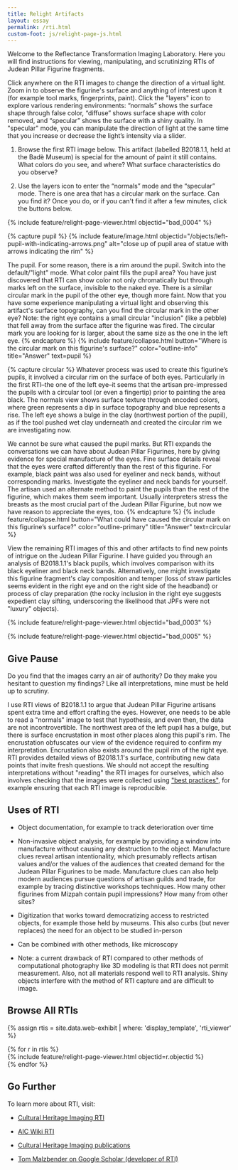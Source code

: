 ```yaml
---
title: Relight Artifacts
layout: essay
permalink: /rti.html
custom-foot: js/relight-page-js.html
---
```


Welcome to the Reflectance Transformation Imaging Laboratory. Here you will find instructions for viewing, manipulating, and scrutinizing RTIs of Judean Pillar Figurine fragments.

Click anywhere on the RTI images to change the direction of a virtual light. Zoom in to observe the figurine's surface and anything of interest upon it (for example tool marks, fingerprints, paint). Click the "layers" icon to explore various rendering environments: “normals” shows the surface shape through false color, “diffuse” shows surface shape with color removed, and “specular” shows the surface with a shiny quality. In "specular" mode, you can manipulate the direction of light at the same time that you increase or decrease the light’s intensity via a slider.

1) Browse the first RTI image below. This artifact (labelled B2018.1.1, held at the Badè Museum) is special for the amount of paint it still contains. What colors do you see, and where? What surface characteristics do you observe?

2) Use the layers icon to enter the “normals” mode and the “specular” mode. There is one area that has a circular mark on the surface. Can you find it? Once you do, or if you can't find it after a few minutes, click the buttons below.

{% include feature/relight-page-viewer.html objectid="bad_0004" %}

{% capture pupil %}
{% include feature/image.html objectid="/objects/left-pupil-with-indicating-arrows.png" alt="close up of pupil area of statue with arrows indicating the rim" %}

The pupil. For some reason, there is a rim around the pupil. Switch into the default/"light" mode. What color paint fills the pupil area? You have just discovered that RTI can show color not only chromatically but through marks left on the surface, invisible to the naked eye. There is a similar circular mark in the pupil of the other eye, though more faint. Now that you have some experience manipulating a virtual light and observing this artifact's surface topography, can you find the circular mark in the other eye?  Note: the right eye contains a small circular "inclusion" (like a pebble) that fell away from the surface after the figurine was fired. The circular mark you are looking for is larger, about the same size as the one in the left eye.
{% endcapture %}
{% include feature/collapse.html button="Where is the circular mark on this figurine's surface?" color="outline-info" title="Answer" text=pupil %}

{% capture circular %}
Whatever process was used to create this figurine’s pupils, it involved a circular rim on the surface of both eyes. Particularly in the first RTI–the one of the left eye–it seems that the artisan pre-impressed the pupils with a circular tool (or even a fingertip) prior to painting the area black. The normals view shows surface texture through encoded colors, where green represents a dip in surface topography and blue represents a rise. The left eye shows a bulge in the clay (northwest portion of the pupil), as if the tool pushed wet clay underneath and created the circular rim we are investigating now.

We cannot be sure what caused the pupil marks. But RTI expands the conversations we can have about Judean Pillar Figurines, here by giving evidence for special manufacture of the eyes. Fine surface details reveal that the eyes were crafted differently than the rest of this figurine. For example, black paint was also used for eyeliner and neck bands, without corresponding marks. Investigate the eyeliner and neck bands for yourself. The artisan used an alternate method to paint the pupils than the rest of the figurine, which makes them seem important. Usually interpreters stress the breasts as the most crucial part of the Judean Pillar Figurine, but now we have reason to appreciate the eyes, too.
{% endcapture %}
{% include feature/collapse.html button="What could have caused the circular mark on this figurine’s surface?" color="outline-primary" title="Answer" text=circular %}

View the remaining RTI images of this and other artifacts to find new points of intrigue on the Judean Pillar Figurine. I have guided you through an analysis of B2018.1.1's black pupils, which involves comparison with its black eyeliner and black neck bands. Alternatively, one might investigate this figurine fragment's clay composition and temper (loss of straw particles seems evident in the right eye and on the right side of the headband) or process of clay preparation (the rocky inclusion in the right eye suggests expedient clay sifting, underscoring the likelihood that JPFs were not "luxury" objects).
   
{% include feature/relight-page-viewer.html objectid="bad_0003" %}

{% include feature/relight-page-viewer.html objectid="bad_0005" %}

## Give Pause

Do you find that the images carry an air of authority? Do they make you hesitant to question my findings? Like all interpretations, mine must be held up to scrutiny. 

I use RTI views of B2018.1.1 to argue that Judean Pillar Figurine artisans spent extra time and effort crafting the eyes. However, one needs to be able to read a "normals" image to test that hypothesis, and even then, the data are not incontrovertible. The northwest area of the left pupil has a bulge, but there is surface encrustation in most other places along this pupil's rim. The encrustation obfuscates our view of the evidence required to confirm my interpretation. Encrustation also exists around the pupil rim of the right eye. RTI provides detailed views of B2018.1.1's surface, contributing new data points that invite fresh questions. We should not accept the resulting interpretations without "reading" the RTI images for ourselves, which also involves checking that the images were collected using ["best practices"](https://culturalheritageimaging.org/What_We_Offer/Downloads/DLN/index.html), for example ensuring that each RTI image is reproducible.

## Uses of RTI

- Object documentation, for example to track deterioration over time

- Non-invasive object analysis, for example by providing a window into manufacture without causing any destruction to the object. Manufacture clues reveal artisan intentionality, which presumably reflects artisan values and/or the values of the audiences that created demand for the Judean Pillar Figurines to be made. Manufacture clues can also help modern audiences pursue questions of artisan guilds and trade, for example by tracing distinctive workshops techniques. How many other figurines from Mizpah contain pupil impressions? How many from other sites?

- Digitization that works toward democratizing access to restricted objects, for example those held by museums. This also curbs (but never replaces) the need for an object to be studied in-person

- Can be combined with other methods, like microscopy

- Note: a current drawback of RTI compared to other methods of computational photography like 3D modeling is that RTI does not permit measurement. Also, not all materials respond well to RTI analysis. Shiny objects interfere with the method of RTI capture and are difficult to image.

## Browse All RTIs

{% assign rtis = site.data.web-exhibit | where: 'display_template', 'rti_viewer' %}
<div class="row">{% for r in rtis %}
<div class="col-6 col-md-4">{% include feature/relight-page-viewer.html objectid=r.objectid %}</div>{% endfor %}
</div>

## Go Further

To learn more about RTI, visit:

- [Cultural Heritage Imaging RTI](https://culturalheritageimaging.org/Technologies/RTI/)

- [AIC Wiki RTI](https://www.conservation-wiki.com/wiki/Reflectance_Transformation_Imaging_(RTI))

- [Cultural Heritage Imaging publications](https://culturalheritageimaging.org/What_We_Do/Publications/)

- [Tom Malzbender on Google Scholar (developer of RTI)](https://scholar.google.com/citations?user=dQNRt2MAAAAJ&hl=en)
